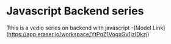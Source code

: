 # Javascript Backend series
 Tthis is a vedio series on backend with javascript 
 -[Model Link] (https://app.eraser.io/workspace/YtPqZ1VogxGy1jzIDkzj)